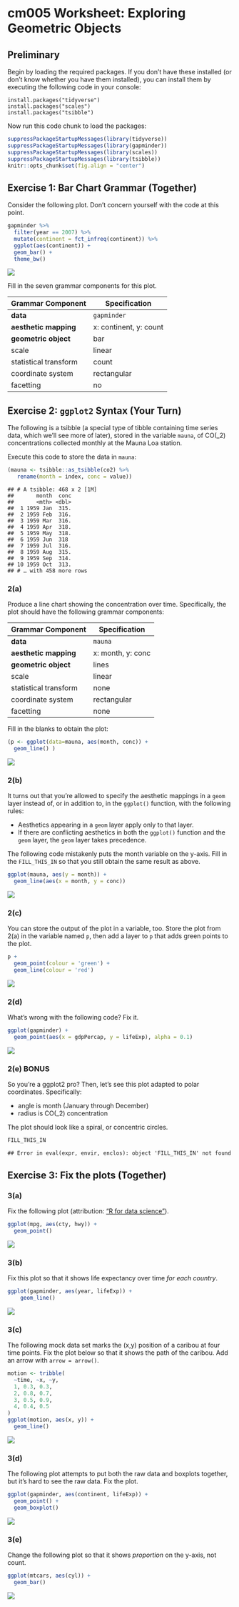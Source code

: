 cm005 Worksheet: Exploring Geometric Objects
================

## Preliminary

Begin by loading the required packages. If you don’t have these
installed (or don’t know whether you have them installed), you can
install them by executing the following code in your console:

    install.packages("tidyverse")
    install.packages("scales")
    install.packages("tsibble")

Now run this code chunk to load the packages:

``` r
suppressPackageStartupMessages(library(tidyverse))
suppressPackageStartupMessages(library(gapminder))
suppressPackageStartupMessages(library(scales))
suppressPackageStartupMessages(library(tsibble))
knitr::opts_chunk$set(fig.align = "center")
```

<!---The following chunk allows errors when knitting--->

## Exercise 1: Bar Chart Grammar (Together)

Consider the following plot. Don’t concern yourself with the code at
this point.

``` r
gapminder %>% 
  filter(year == 2007) %>% 
  mutate(continent = fct_infreq(continent)) %>% 
  ggplot(aes(continent)) +
  geom_bar() +
  theme_bw()
```

<img src="cm005-exercise_files/figure-gfm/unnamed-chunk-1-1.png" style="display: block; margin: auto;" />

Fill in the seven grammar components for this plot.

| Grammar Component     | Specification          |
| --------------------- | ---------------------- |
| **data**              | `gapminder`            |
| **aesthetic mapping** | x: continent, y: count |
| **geometric object**  | bar                    |
| scale                 | linear                 |
| statistical transform | count                  |
| coordinate system     | rectangular            |
| facetting             | no                     |

## Exercise 2: `ggplot2` Syntax (Your Turn)

The following is a tsibble (a special type of tibble containing time
series data, which we’ll see more of later), stored in the variable
`mauna`, of CO\(_2\) concentrations collected monthly at the Mauna Loa
station.

Execute this code to store the data in `mauna`:

``` r
(mauna <- tsibble::as_tsibble(co2) %>% 
   rename(month = index, conc = value))
```

    ## # A tsibble: 468 x 2 [1M]
    ##       month  conc
    ##       <mth> <dbl>
    ##  1 1959 Jan  315.
    ##  2 1959 Feb  316.
    ##  3 1959 Mar  316.
    ##  4 1959 Apr  318.
    ##  5 1959 May  318.
    ##  6 1959 Jun  318 
    ##  7 1959 Jul  316.
    ##  8 1959 Aug  315.
    ##  9 1959 Sep  314.
    ## 10 1959 Oct  313.
    ## # … with 458 more rows

### 2(a)

Produce a line chart showing the concentration over time. Specifically,
the plot should have the following grammar components:

| Grammar Component     | Specification     |
| --------------------- | ----------------- |
| **data**              | `mauna`           |
| **aesthetic mapping** | x: month, y: conc |
| **geometric object**  | lines             |
| scale                 | linear            |
| statistical transform | none              |
| coordinate system     | rectangular       |
| facetting             | none              |

Fill in the blanks to obtain the plot:

``` r
(p <- ggplot(data=mauna, aes(month, conc)) +
  geom_line() )
```

<img src="cm005-exercise_files/figure-gfm/unnamed-chunk-3-1.png" style="display: block; margin: auto;" />

### 2(b)

It turns out that you’re allowed to specify the aesthetic mappings in a
`geom` layer instead of, or in addition to, in the `ggplot()` function,
with the following rules:

  - Aesthetics appearing in a `geom` layer apply only to that layer.
  - If there are conflicting aesthetics in both the `ggplot()` function
    and the `geom` layer, the `geom` layer takes precedence.

The following code mistakenly puts the month variable on the y-axis.
Fill in the `FILL_THIS_IN` so that you still obtain the same result as
above.

``` r
ggplot(mauna, aes(y = month)) +
  geom_line(aes(x = month, y = conc))
```

<img src="cm005-exercise_files/figure-gfm/unnamed-chunk-4-1.png" style="display: block; margin: auto;" />

### 2(c)

You can store the output of the plot in a variable, too. Store the plot
from 2(a) in the variable named `p`, then add a layer to `p` that adds
green points to the plot.

``` r
p +
  geom_point(colour = 'green') +
  geom_line(colour = 'red')
```

<img src="cm005-exercise_files/figure-gfm/unnamed-chunk-5-1.png" style="display: block; margin: auto;" />

### 2(d)

What’s wrong with the following code? Fix it.

``` r
ggplot(gapminder) +
  geom_point(aes(x = gdpPercap, y = lifeExp), alpha = 0.1)
```

<img src="cm005-exercise_files/figure-gfm/unnamed-chunk-6-1.png" style="display: block; margin: auto;" />

### 2(e) BONUS

So you’re a ggplot2 pro? Then, let’s see this plot adapted to polar
coordinates. Specifically:

  - angle is month (January through December)
  - radius is CO\(_2\) concentration

The plot should look like a spiral, or concentric
    circles.

``` r
FILL_THIS_IN
```

    ## Error in eval(expr, envir, enclos): object 'FILL_THIS_IN' not found

## Exercise 3: Fix the plots (Together)

### 3(a)

Fix the following plot (attribution: [“R for data
science”](https://r4ds.had.co.nz/data-visualisation.html)).

``` r
ggplot(mpg, aes(cty, hwy)) + 
  geom_point()
```

<img src="cm005-exercise_files/figure-gfm/unnamed-chunk-8-1.png" style="display: block; margin: auto;" />

### 3(b)

Fix this plot so that it shows life expectancy over time *for each
country*.

``` r
ggplot(gapminder, aes(year, lifeExp)) +
    geom_line()
```

<img src="cm005-exercise_files/figure-gfm/unnamed-chunk-9-1.png" style="display: block; margin: auto;" />

### 3(c)

The following mock data set marks the (x,y) position of a caribou at
four time points. Fix the plot below so that it shows the path of the
caribou. Add an arrow with `arrow = arrow()`.

``` r
motion <- tribble(
  ~time, ~x, ~y,
  1, 0.3, 0.3,
  2, 0.8, 0.7,
  3, 0.5, 0.9,
  4, 0.4, 0.5
)
ggplot(motion, aes(x, y)) + 
  geom_line()
```

<img src="cm005-exercise_files/figure-gfm/unnamed-chunk-10-1.png" style="display: block; margin: auto;" />

### 3(d)

The following plot attempts to put both the raw data and boxplots
together, but it’s hard to see the raw data. Fix the plot.

``` r
ggplot(gapminder, aes(continent, lifeExp)) +
  geom_point() +
  geom_boxplot()
```

<img src="cm005-exercise_files/figure-gfm/unnamed-chunk-11-1.png" style="display: block; margin: auto;" />

### 3(e)

Change the following plot so that it shows *proportion* on the y-axis,
not count.

``` r
ggplot(mtcars, aes(cyl)) +
  geom_bar()
```

<img src="cm005-exercise_files/figure-gfm/unnamed-chunk-12-1.png" style="display: block; margin: auto;" />
